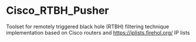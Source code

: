 # Cisco_RTBH_Pusher
Toolset for remotely triggered black hole (RTBH) filtering technique implementation based on Cisco routers and https://iplists.firehol.org/ IP lists
